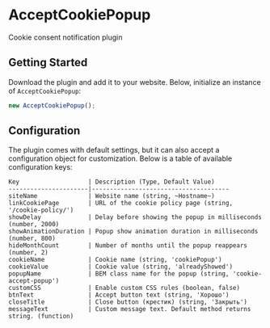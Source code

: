 # AcceptCookiePopup

Cookie consent notification plugin

## Getting Started

Download the plugin and add it to your website. Below, initialize an instance of `AcceptCookiePopup`:

```javascript
new AcceptCookiePopup();
```

## Configuration

The plugin comes with default settings, but it can also accept a configuration object for customization. Below is a table of available configuration keys:

```
Key                   | Description (Type, Default Value)
----------------------|--------------------------------------
siteName              | Website name (string, ~Hostname~)
linkCookiePage        | URL of the cookie policy page (string, '/cookie-policy/')
showDelay             | Delay before showing the popup in milliseconds (number, 2000)
showAnimationDuration | Popup show animation duration in milliseconds (number, 800)
hideMonthCount        | Number of months until the popup reappears (number, 2)
cookieName            | Cookie name (string, 'cookiePopup')
cookieValue           | Cookie value (string, 'alreadyShowed')
popupName             | BEM class name for the popup (string, 'cookie-accept-popup')
customCSS             | Enable custom CSS rules (boolean, false)
btnText               | Accept button text (string, 'Хорошо')
closeTitle            | Close button (крестик) (string, 'Закрыть')
messageText           | Custom message text. Default method returns string. (function)
```